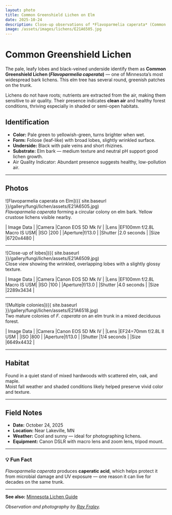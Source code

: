 ```yaml
---
layout: photo
title: Common Greenshield Lichen on Elm
date: 2025-10-24
description: Close-up observations of *Flavoparmelia caperata* (Common Greenshield Lichen) on an elm tree in Minnesota.
image: /assets/images/lichens/E21A6505.jpg
---
```


# Common Greenshield Lichen

The pale, leafy lobes and black-veined underside identify them as **Common Greenshield Lichen (*Flavoparmelia caperata*)** — one of Minnesota’s most widespread bark lichens. This elm tree has several round, greenish patches on the trunk. 

Lichens do not have roots; nutrients are extracted from the air, making them sensitive to air quality. Their presence indicates **clean air** and healthy forest conditions, thriving especially in shaded or semi-open habitats. 

## Identification
- **Color:** Pale green to yellowish-green, turns brighter when wet.  
- **Form:** Foliose (leaf-like) with broad lobes, slightly wrinkled surface.  
- **Underside:** Black with pale veins and short rhizines.  
- **Substrate:** Elm bark — medium texture and neutral pH support good lichen growth.  
- Air Quality Indicator: Abundant presence suggests healthy, low-pollution air.  
---

## Photos
![Flavoparmelia caperata on Elm]({{ site.baseurl }}/gallery/fungi/lichen/assets/E21A6505.jpg)<br>
*Flavoparmelia caperata* forming a circular colony on elm bark. Yellow crustose lichens visible nearby.

|          Image Data                |
|Camera  |Canon EOS 5D Mk IV         |
|Lens    |EF100mm f/2.8L Macro IS USM|
|ISO     |200                        |
|Aperture|f/13.0                     |
|Shutter |2.0 seconds                |
|Size    |6720x4480                  |

---

![Close-up of lobes]({{ site.baseurl }}/gallery/fungi/lichen/assets/E21A6509.jpg)<br>
Close view showing the wrinkled, overlapping lobes with a slightly glossy texture.

|          Image Data                |
|Camera  |Canon EOS 5D Mk IV         |
|Lens    |EF100mm f/2.8L Macro IS USM|
|ISO     |100                        |
|Aperture|f/13.0                     |
|Shutter |4.0 seconds                |
|Size    |2289x3434                  |

---

![Multiple colonies]({{ site.baseurl }}/gallery/fungi/lichen/assets/E21A6518.jpg)<br>
Two mature colonies of *F. caperata* on an elm trunk in a mixed deciduous forest.

|          Image Data                |
|Camera  |Canon EOS 5D Mk IV         |
|Lens    |EF24=70mm f/2.8L II USM    |
|ISO     |800                        |
|Aperture|f/13.0                     |
|Shutter |1/4 seconds                |
|Size    |6649x4432                  |

---

## Habitat
Found in a quiet stand of mixed hardwoods with scattered elm, oak, and maple.  
Moist fall weather and shaded conditions likely helped preserve vivid color and texture.

---

## Field Notes
- **Date:** October 24, 2025  
- **Location:** Near Lakeville, MN  
- **Weather:** Cool and sunny — ideal for photographing lichens.  
- **Equipment:** Canon DSLR with macro lens and zoom lens, tripod mount.  

---

### 💡 Fun Fact
*Flavoparmelia caperata* produces **caperatic acid**, which helps protect it from microbial damage and UV exposure — one reason it can live for decades on the same trunk.

---
**See also:** [Minnesota Lichen Guide](/field-notes/minnesota-lichen-guide/)

_Observation and photography by [Ray Fraley](https://www.rayfraley.com)._